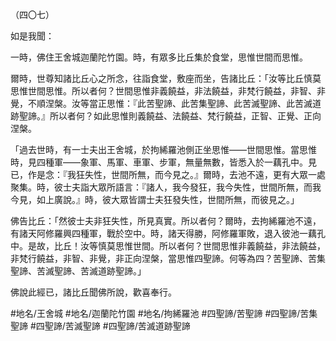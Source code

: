 （四〇七）

如是我聞：

一時，佛住王舍城迦蘭陀竹園。時，有眾多比丘集於食堂，思惟世間而思惟。

爾時，世尊知諸比丘心之所念，往詣食堂，敷座而坐，告諸比丘：「汝等比丘慎莫思惟世間思惟。所以者何？世間思惟非義饒益，非法饒益，非梵行饒益，非智、非覺，不順涅槃。汝等當正思惟：『此苦聖諦、此苦集聖諦、此苦滅聖諦、此苦滅道跡聖諦。』所以者何？如此思惟則義饒益、法饒益、梵行饒益，正智、正覺、正向涅槃。

「過去世時，有一士夫出王舍城，於拘絺羅池側正坐思惟——世間思惟。當思惟時，見四種軍——象軍、馬軍、車軍、步軍，無量無數，皆悉入於一藕孔中。見已，作是念：『我狂失性，世間所無，而今見之。』爾時，去池不遠，更有大眾一處聚集。時，彼士夫詣大眾所語言：『諸人，我今發狂，我今失性，世間所無，而我今見，如上廣說。』時，彼大眾皆謂士夫狂發失性，世間所無，而彼見之。」

佛告比丘：「然彼士夫非狂失性，所見真實。所以者何？爾時，去拘絺羅池不遠，有諸天阿修羅興四種軍，戰於空中。時，諸天得勝，阿修羅軍敗，退入彼池一藕孔中。是故，比丘！汝等慎莫思惟世間。所以者何？世間思惟非義饒益，非法饒益，非梵行饒益，非智、非覺，非正向涅槃，當思惟四聖諦。何等為四？苦聖諦、苦集聖諦、苦滅聖諦、苦滅道跡聖諦。」

佛說此經已，諸比丘聞佛所說，歡喜奉行。

#地名/王舍城
#地名/迦蘭陀竹園
#地名/拘絺羅池
#四聖諦/苦聖諦
#四聖諦/苦集聖諦
#四聖諦/苦滅聖諦
#四聖諦/苦滅道跡聖諦
